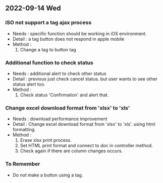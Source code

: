 ## 2022-09-14 Wed

### iSO not support a tag ajax process 
+ Needs : specific function should be working in iOS environment.
+ Detail : a tag button does not respond in apple mobile
+ Method :
    1. Change a tag to button tag

### Additional function to check status
+ Needs : additional alert to check other status
+ Detail : previous just check cancel status. but user wants to see other status alert too.
+ Method :
    1. Check status 'Confirmation' and alert that.

### Change excel download format from 'xlsx' to 'xls'
+ Needs : download performance improvement
+ Detail : Change excel download format from 'xlsx' to 'xls'. using html formatting.
+ Method :
    1. Erase xlsx print process.
    2. Set HTML print format and connect to doc in controller method.
    3. Check again if there are column changes occurs.

### To Remember
+ Do not make a button using a tag.
